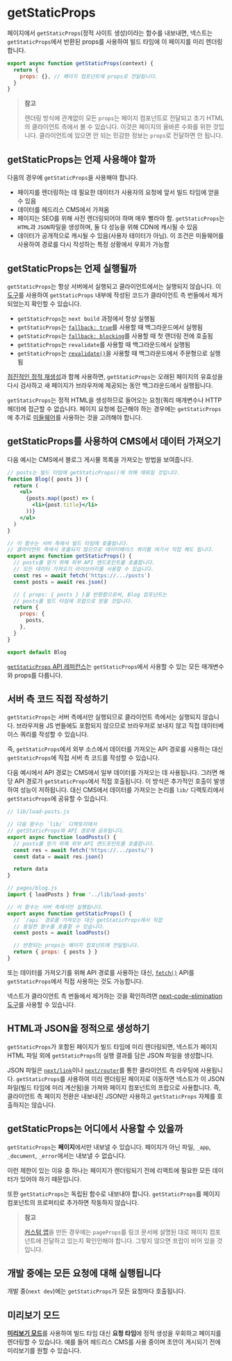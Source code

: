 # getStaticProps

페이지에서 `getStaticProps`(정적 사이트 생성)이라는 함수를 내보내면, 넥스트는 `getStaticProps`에서 반환된 props를 사용하여 빌드 타임에 이 페이지를 미리 렌더링합니다.

```jsx
export async function getStaticProps(context) {
  return {
    props: {}, // 페이지 컴포넌트에 props로 전달됩니다.
  }
}
```

> **참고**
>
> 렌더링 방식에 관계없이 모든 `props`는 페이지 컴포넌트로 전달되고 초기 HTML의 클라이언트 측에서 볼 수 있습니다. 이것은 페이지의 올바른 수화를 위한 것입니다. 클라이언트에 있으면 안 되는 민감한 정보는 `props`로 전달하면 안 됩니다.

## getStaticProps는 언제 사용해야 할까

다음의 경우에 `getStaticProps`을 사용해야 합니다.

- 페이지를 렌더링하는 데 필요한 데이터가 사용자의 요청에 앞서 빌드 타임에 얻을 수 있음
- 데이터를 헤드리스 CMS에서 가져옴
- 페이지는 SEO를 위해 사전 렌더링되어야 하며 매우 빨라야 함. `getStaticProps`는 `HTML`과 `JSON`파일을 생성하며, 둘 다 성능을 위해 CDN에 캐시될 수 있음
- 데이터가 공개적으로 캐시될 수 있음(사용자 테이터가 아님). 이 조건은 미들웨어를 사용하여 경로를 다시 작성하는 특정 상황에서 우회가 가능함

## getStaticProps는 언제 실행될까

`getStaticProps`는 항상 서버에서 실행되고 클라이언트에서는 실행되지 않습니다. 이 [도구](https://next-code-elimination.vercel.app/)를 사용하여 `getStaticProps` 내부에 작성된 코드가 클라이언트 측 번들에서 제거되었는지 확인할 수 있습니다.

- `getStaticProps`는 `next build` 과정에서 항상 실행됨
- `getStaticProps`는 [`fallback: true`](https://nextjs.org/docs/api-reference/data-fetching/get-static-paths#fallback-true)를 사용할 때 백그라운드에서 실행됨
- `getStaticProps`는 [`fallback: blocking`](https://nextjs.org/docs/api-reference/data-fetching/get-static-paths#fallback-blocking)를 사용할 때 첫 랜더링 전에 호출됨
- `getStaticProps`는 `revalidate`를 사용할 때 백그라운드에서 실행됨
- `getStaticProps`는 [`revalidate()`](./점진적인-정적-재생성.md/#주문형-재검증)을 사용할 때 백그라운드에서 주문형으로 실행됨

[점진적인 정적 재생성](./점진적인-정적-재생성.md)과 함께 사용하면, `getStaticProps`는 오래된 페이지의 유효성을 다시 검사하고 새 페이지가 브라우저에 제공되는 동안 백그라운드에서 실행됩니다.

`getStaticProps`는 정적 HTML을 생성하므로 들어오는 요청(쿼리 매개변수나 HTTP 헤더)에 접근할 수 없습니다. 페이지 요청에 접근해야 하는 경우에는 `getStaticProps`에 추가로 [미들웨어](https://nextjs.org/docs/advanced-features/middleware)를 사용하는 것을 고려해야 합니다.

## getStaticProps를 사용하여 CMS에서 데이터 가져오기

다음 예시는 CMS에서 블로그 게시물 목록을 가져오는 방법을 보여줍니다.

```jsx
// posts는 빌드 타임에 getStaticProps()에 의해 채워질 것입니다.
function Blog({ posts }) {
  return (
    <ul>
      {posts.map((post) => (
        <li>{post.title}</li>
      ))}
    </ul>
  )
}

// 이 함수는 서버 측에서 빌드 타임에 호출됩니다.
// 클라이언트 측에서 호출되지 않으므로 데이터베이스 쿼리를 여기서 직접 해도 됩니다.
export async function getStaticProps() {
  // posts를 얻기 위해 외부 API 엔드포인트를 호출합니다.
  // 모든 데이터 가져오기 라이브러리를 사용할 수 있습니다.
  const res = await fetch('https://.../posts')
  const posts = await res.json()

  // { props: { posts } }을 반환함으로써, Blog 컴포넌트는
  // posts를 빌드 타임에 프랍으로 받을 것입니다.
  return {
    props: {
      posts,
    },
  }
}

export default Blog
```

[`getStaticProps` API 레퍼런스](https://nextjs.org/docs/api-reference/data-fetching/get-static-props)는 `getStaticProps`에서 사용할 수 있는 모든 매개변수와 props를 다룹니다.

## 서버 측 코드 직접 작성하기

`getStaticProps`는 서버 측에서만 실행되므로 클라이언트 측에서는 실행되지 않습니다. 브라우저용 JS 번들에도 포함되지 않으므로 브라우저로 보내지 않고 직접 데이터베이스 쿼리를 작성할 수 있습니다.

즉, `getStaticProps`에서 외부 소스에서 데이터를 가져오는 API 경로를 사용하는 대신 `getStaticProps`에 직접 서버 측 코드를 작성할 수 있습니다.

다음 예시에서 API 경로는 CMS에서 일부 데이터를 가져오는 데 사용됩니다. 그러면 해당 API 경로가 `getStaticProps`에서 직접 호출됩니다. 이 방식은 추가적인 호출이 발생하여 성능이 저하됩니다. 대신 CMS에서 데이터를 가져오는 논리를 `lib/` 디렉토리에서 `getStaticProps`에 공유할 수 있습니다.

```jsx
// lib/load-posts.js

// 다음 함수는 `lib/` 디렉토리에서 
// getStaticProps와 API 경로에 공유됩니다.
export async function loadPosts() {
  // posts를 얻기 위해 외부 API 엔드포인트를 호출합니다.
  const res = await fetch('https://.../posts/')
  const data = await res.json()

  return data
}

// pages/blog.js
import { loadPosts } from '../lib/load-posts'

// 이 함수는 서버 측에서만 실행됩니다.
export async function getStaticProps() {
  // `/api` 경로를 가져오는 대신 getStaticProps에서 직접
  // 동일한 함수를 호출할 수 있습니다.
  const posts = await loadPosts()

  // 반환되는 props는 페이지 컴포넌트에 전달됩니다.
  return { props: { posts } }
}
```

또는 데이터를 가져오기를 위해 API 경로를 사용하는 대신, [`fetch()`](https://developer.mozilla.org/en-US/docs/Web/API/Fetch_API) API를 `getStaticProps`에서 직접 사용하는 것도 가능합니다.

넥스트가 클라이언트 측 번들에서 제거하는 것을 확인하려면 [next-code-elimination 도구](https://next-code-elimination.vercel.app/)를 사용할 수 있습니다.

## HTML과 JSON을 정적으로 생성하기

`getStaticProps`가 포함된 페이지가 빌드 타임에 미리 렌더링되면, 넥스트가 페이지 HTML 파일 외에 `getStaticProps`의 실행 결과를 담은 JSON 파일을 생성합니다.

JSON 파일은 [`next/link`](https://nextjs.org/docs/api-reference/next/link)이나 [`next/router`](https://nextjs.org/docs/api-reference/next/router)를 통한 클라이언트 측 라우팅에 사용됩니다. `getStaticProps`를 사용하여 미리 렌더링된 페이지로 이동하면 넥스트가 이 JSON 파일(빌드 타임에 미리 계산됨)을 가져와 페이지 컴포넌트의 프랍으로 사용합니다. 즉, 클라이언트 측 페이지 전환은 내보내진 JSON만 사용하고 `getStaticProps` 자체를 호출하지는 않습니다.

## getStaticProps는 어디에서 사용할 수 있을까

`getStaticProps`는 **페이지**에서만 내보낼 수 있습니다. 페이지가 아닌 파일, `_app`, `_document`, `_error`에서는 내보낼 수 없습니다.

이런 제한이 있는 이유 중 하나는 페이지가 렌더링되기 전에 리액트에 필요한 모든 데이터가 있어야 하기 때문입니다.

또한 `getStaticProps`는 독립된 함수로 내보내야 합니다. `getStaticProps`를 페이지 컴포넌트의 프로퍼티로 추가하면 작동하지 않습니다.

> **참고**
>
> [커스텀 앱](https://nextjs.org/docs/advanced-features/custom-app)을 만든 경우에는 `pageProps`를 링크 문서에 설명된 대로 페이지 컴포넌트에 전달하고 있는지 확인인해야 합니다. 그렇지 않으면 프랍이 비어 있을 것입니다.

## 개발 중에는 모든 요청에 대해 실행됩니다

개발 중(`next dev`)에는 `getStaticProps`가 모든 요청마다 호출됩니다.

## 미리보기 모드

[**미리보기 모드**](https://nextjs.org/docs/advanced-features/preview-mode)를 사용하여 빌드 타임 대신 **요청 타임**에 정적 생성을 우회하고 페이지를 렌더링할 수 있습니다. 예를 들어 헤드리스 CMS를 사용 중이며 초안이 게시되기 전에 미리보기를 원할 수 있습니다.


